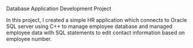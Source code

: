 Database Application Development Project  

In this project, I created a simple HR application which connects to Oracle SQL server using C++ to manage employee database and managed employee data with SQL statements to edit contact information based on employee number.
